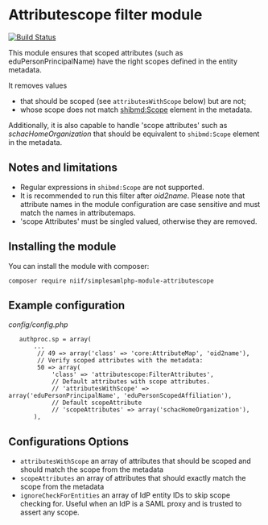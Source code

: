 Attributescope filter module
============================

[![Build Status](https://travis-ci.org/NIIF/simplesamlphp-module-attributescope.svg?branch=master)](https://travis-ci.org/NIIF/simplesamlphp-module-attributescope)

This module ensures that scoped attributes (such as eduPersonPrincipalName)
have the right scopes defined in the entity metadata.

It removes values 
* that should be scoped (see `attributesWithScope` below) but are not;
* whose scope does not match [shibmd:Scope](https://wiki.shibboleth.net/confluence/display/SC/ShibMetaExt+V1.0) element in the metadata.

Additionally, it is also capable to handle 'scope attributes' such as _schacHomeOrganization_ that should be equivalent to `shibmd:Scope` element in the metadata.

## Notes and limitations
* Regular expressions in `shibmd:Scope` are not supported.
* It is recommended to run this filter after _oid2name_. Please note that attribute names in the module configuration are case sensitive and must match the names in attributemaps.
* 'scope Attributes' must be singled valued, otherwise they are removed.

## Installing the module
You can install the module with composer:

    composer require niif/simplesamlphp-module-attributescope

## Example configuration

_config/config.php_

```
   authproc.sp = array(
       ...
        // 49 => array('class' => 'core:AttributeMap', 'oid2name'),
        // Verify scoped attributes with the metadata:
        50 => array(
            'class' => 'attributescope:FilterAttributes',
            // Default attributes with scope attributes.
            // 'attributesWithScope' => array('eduPersonPrincipalName', 'eduPersonScopedAffiliation'),
            // Default scopeAttribute
            // 'scopeAttributes' => array('schacHomeOrganization'),
       ),
```

## Configurations Options

* `attributesWithScope` an array of attributes that should be scoped and should match the scope from the metadata
* `scopeAttributes` an array of attributes that should exactly match the scope from the metadata
* `ignoreCheckForEntities` an array of IdP entity IDs to skip scope checking for. Useful when an IdP is a SAML proxy and is trusted to assert any scope.
